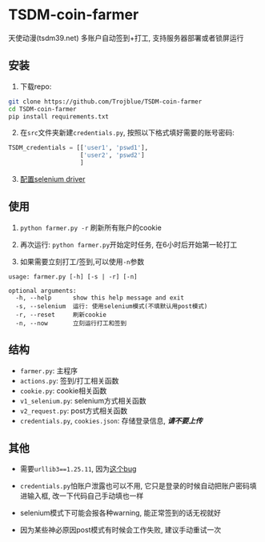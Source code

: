 # TSDM-coin-farmer

天使动漫(tsdm39.net) 多账户自动签到+打工, 支持服务器部署或者锁屏运行

## 安装

1. 下载repo:

```bash
git clone https://github.com/Trojblue/TSDM-coin-farmer
cd TSDM-coin-farmer
pip install requirements.txt
```

2. 在`src`文件夹新建`credentials.py`, 按照以下格式填好需要的账号密码:

```python
TSDM_credentials = [['user1', 'pswd1'],
                    ['user2', 'pswd2']
                    ]
```

3. [配置selenium driver](https://selenium-python.readthedocs.io/installation.html#drivers)

## 使用

1. `python farmer.py -r` 刷新所有账户的cookie

2. 再次运行: `python farmer.py`开始定时任务, 在6小时后开始第一轮打工

3. 如果需要立刻打工/签到,可以使用`-n`参数

```
usage: farmer.py [-h] [-s | -r] [-n]

optional arguments:
  -h, --help      show this help message and exit
  -s, --selenium  运行: 使用selenium模式(不填默认用post模式)
  -r, --reset     刷新cookie
  -n, --now       立刻运行打工和签到
```

## 结构

- `farmer.py`: 主程序
- `actions.py`: 签到/打工相关函数
- `cookie.py`: cookie相关函数
- `v1_selenium.py`: selenium方式相关函数
- `v2_request.py`: post方式相关函数
- `credentials.py`, `cookies.json`: 存储登录信息, ***请不要上传***

## 其他

- 需要`urllib3==1.25.11`,
  因为[这个bug](https://stackoverflow.com/questions/66642705/why-requests-raise-this-exception-check-hostname-requires-server-hostname)

- `credentials.py`怕账户泄露也可以不用, 它只是登录的时候自动把账户密码填进输入框, 改一下代码自己手动填也一样

- selenium模式下可能会报各种warning, 能正常签到的话无视就好 

- 因为某些神必原因post模式有时候会工作失败, 建议手动重试一次
